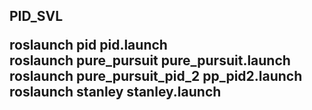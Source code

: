 <h2>PID_SVL

roslaunch pid pid.launch <br>
roslaunch pure_pursuit pure_pursuit.launch <br>
roslaunch pure_pursuit_pid_2 pp_pid2.launch <br>
roslaunch stanley  stanley.launch<br>
